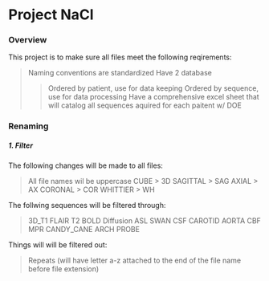 # Project NaCl 

### Overview 
This project is to make sure all files meet the following reqirements: 
> Naming conventions are standardized 
> Have 2 database 
> > Ordered by patient, use for data keeping 
> > Ordered by sequence, use for data processing 
> Have a comprehensive excel sheet that will catalog all sequences aquired for each paitent w/ DOE 

### Renaming 
##### 1. Filter 
The following changes will be made to all files: 
> All file names wil be uppercase 
> CUBE > 3D 
> SAGITTAL > SAG 
> AXIAL > AX 
> CORONAL > COR 
> WHITTIER > WH

The follwing sequences will be filtered through:
> 3D\_T1
> FLAIR
> T2
> BOLD
> Diffusion
> ASL
> SWAN
> CSF
> CAROTID
> AORTA
> CBF
> MPR
> CANDY\_CANE
> ARCH
> PROBE

Things will will be filtered out:
> Repeats (will have letter a-z attached to the end of the file name before file extension)

